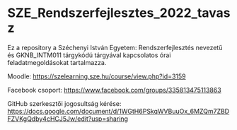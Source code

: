 # SZE_Rendszerfejlesztes_2022_tavasz
Ez a repository a Széchenyi István Egyetem: Rendszerfejlesztés nevezetű és GKNB_INTM011 tárgykódú tárgyával kapcsolatos órai feladatmegoldásokat tartalmazza.


Moodle: https://szelearning.sze.hu/course/view.php?id=3159


Facebook csoport: https://www.facebook.com/groups/335813475113863


GitHub szerkesztői jogosultság kérése: https://docs.google.com/document/d/1WGtH6PSkqWVBuuOx_6MZQm7ZBDFZVKgQdby4cHCJ5Jw/edit?usp=sharing
